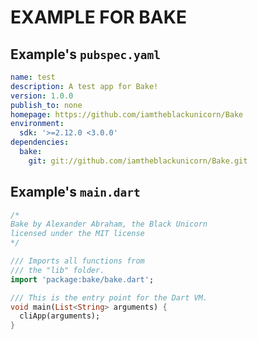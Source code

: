 # EXAMPLE FOR BAKE

## Example's `pubspec.yaml`

```YAML
name: test
description: A test app for Bake!
version: 1.0.0
publish_to: none
homepage: https://github.com/iamtheblackunicorn/Bake
environment:
  sdk: '>=2.12.0 <3.0.0'
dependencies:
  bake:
    git: git://github.com/iamtheblackunicorn/Bake.git
```

## Example's `main.dart`

```dart
/*
Bake by Alexander Abraham, the Black Unicorn
licensed under the MIT license
*/

/// Imports all functions from
/// the "lib" folder.
import 'package:bake/bake.dart';

/// This is the entry point for the Dart VM.
void main(List<String> arguments) {
  cliApp(arguments);
}
```
